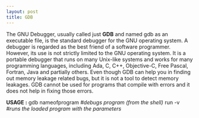 ```yaml
---
layout: post
title: GDB
---
```

The GNU Debugger, usually called just **GDB** and named gdb as an executable file, is the standard debugger for the GNU operating system. A debugger is regarded as the best friend of a software programmer. However, its use is not strictly limited to the GNU operating system. It is a portable debugger that runs on many Unix-like systems and works for many programming languages, including Ada, C, C++, Objective-C, Free Pascal, Fortran, Java and partially others.
Even though GDB can help you in finding out memory leakage related bugs, but it is not a tool to detect memory leakages. GDB cannot be used for programs that compile with errors and it does not help in fixing those errors.

**USAGE :**
gdb nameofprogram   *#debugs program (from the shell)*
run -v	            *#runs the loaded program with the parameters*

